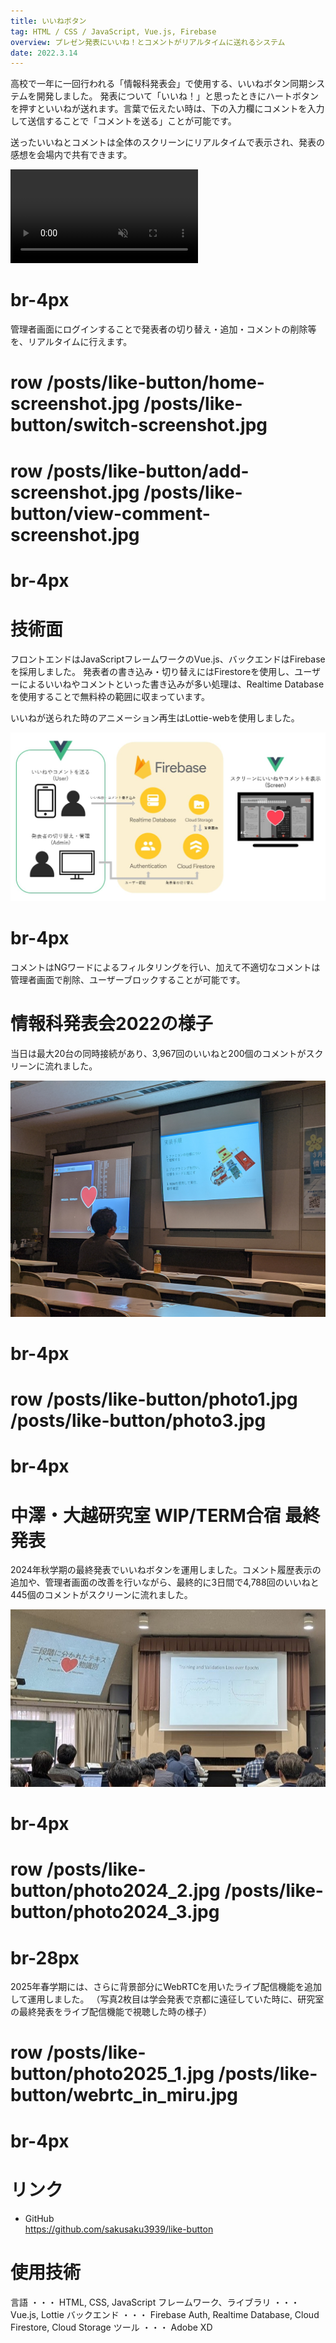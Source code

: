 ```yaml
---
title: いいねボタン
tag: HTML / CSS / JavaScript, Vue.js, Firebase
overview: プレゼン発表にいいね！とコメントがリアルタイムに送れるシステム
date: 2022.3.14
---
```


高校で一年に一回行われる「情報科発表会」で使用する、いいねボタン同期システムを開発しました。
発表について「いいね！」と思ったときにハートボタンを押すといいねが送れます。言葉で伝えたい時は、下の入力欄にコメントを入力して送信することで「コメントを送る」ことが可能です。

送ったいいねとコメントは全体のスクリーンにリアルタイムで表示され、発表の感想を会場内で共有できます。

<video src="/posts/like-button/demo-video.mp4" controls autoplay muted></video>
# br-4px

管理者画面にログインすることで発表者の切り替え・追加・コメントの削除等を、リアルタイムに行えます。

# row /posts/like-button/home-screenshot.jpg /posts/like-button/switch-screenshot.jpg
# row /posts/like-button/add-screenshot.jpg /posts/like-button/view-comment-screenshot.jpg
# br-4px

# 技術面
フロントエンドはJavaScriptフレームワークのVue.js、バックエンドはFirebaseを採用しました。 
発表者の書き込み・切り替えにはFirestoreを使用し、ユーザーによるいいねやコメントといった書き込みが多い処理は、Realtime Databaseを使用することで無料枠の範囲に収まっています。

いいねが送られた時のアニメーション再生はLottie-webを使用しました。

![](/public/posts/like-button/architecture.jpg)
# br-4px

コメントはNGワードによるフィルタリングを行い、加えて不適切なコメントは管理者画面で削除、ユーザーブロックすることが可能です。


# 情報科発表会2022の様子
当日は最大20台の同時接続があり、3,967回のいいねと200個のコメントがスクリーンに流れました。

![](/public/posts/like-button/photo2.jpg)
# br-4px

# row /posts/like-button/photo1.jpg /posts/like-button/photo3.jpg
# br-4px

# 中澤・大越研究室 WIP/TERM合宿 最終発表
2024年秋学期の最終発表でいいねボタンを運用しました。コメント履歴表示の追加や、管理者画面の改善を行いながら、最終的に3日間で4,788回のいいねと445個のコメントがスクリーンに流れました。

![](/public/posts/like-button/photo2024_1.jpg)
# br-4px

# row /posts/like-button/photo2024_2.jpg /posts/like-button/photo2024_3.jpg
# br-28px

2025年春学期には、さらに背景部分にWebRTCを用いたライブ配信機能を追加して運用しました。
（写真2枚目は学会発表で京都に遠征していた時に、研究室の最終発表をライブ配信機能で視聴した時の様子）

# row /posts/like-button/photo2025_1.jpg /posts/like-button/webrtc_in_miru.jpg
# br-4px

# リンク
- GitHub  
  https://github.com/sakusaku3939/like-button


# 使用技術
言語 ・・・ HTML, CSS, JavaScript
フレームワーク、ライブラリ ・・・ Vue.js, Lottie
バックエンド ・・・ Firebase Auth, Realtime Database, Cloud Firestore, Cloud Storage
ツール ・・・ Adobe XD